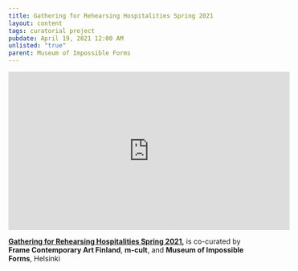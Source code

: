 ```yaml
---
title: Gathering for Rehearsing Hospitalities Spring 2021
layout: content
tags: curatorial project
pubdate: April 19, 2021 12:00 AM
unlisted: "true"
parent: Museum of Impossible Forms
---
```

<iframe width="560" height="315" src="https://www.youtube.com/embed/utUWayprZCw?controls=0" title="YouTube video player" frameborder="0" allow="accelerometer; autoplay; clipboard-write; encrypted-media; gyroscope; picture-in-picture" allowfullscreen></iframe>

**[Gathering for Rehearsing Hospitalities Spring 2021](https://frame-finland.fi/en/programme/rehearsing-hospitalities/gathering-for-rehearsing-hospitalities-spring-2021/),** is co-curated by **Frame Contemporary Art Finland**, **m-cult**, and **Museum of Impossible Forms**, Helsinki